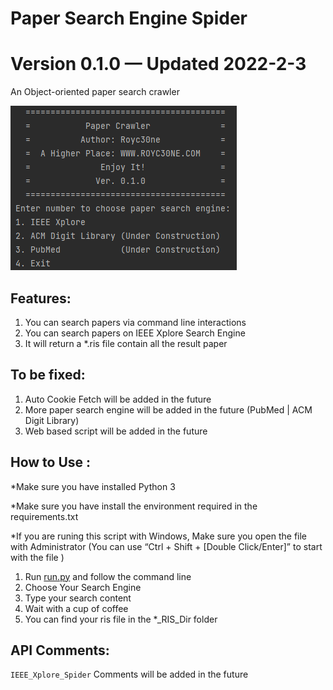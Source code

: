 # Paper Search Engine Spider

# Version 0.1.0 — Updated 2022-2-3

An Object-oriented paper search crawler 

![Untitled](Readme_Pics/pic1.png)

## Features:

1. You can search papers via command line interactions
2. You can search papers on IEEE Xplore Search Engine
3. It will return a *.ris file contain all the result paper

## To be fixed:

1. Auto Cookie Fetch will be added in the future
2. More paper search engine will be added in the future (PubMed | ACM Digit Library)
3. Web based script will be added in the future

## How to Use :

*Make sure you have installed Python 3

*Make sure you have install the environment required in the requirements.txt

*If you are runing this script with Windows, Make sure you open the file with Administrator (You can use “Ctrl + Shift + [Double Click/Enter]” to start with the file )

1. Run [run.py](https://github.com/Royc30ne/Paper_Search_Engine_Spider/blob/main/run.py)  and follow the command line
2. Choose Your Search Engine
3. Type your search content
4. Wait with a cup of coffee
5. You can find your ris file in the *_RIS_Dir folder

## API Comments:

`IEEE_Xplore_Spider` Comments will be added in the future

